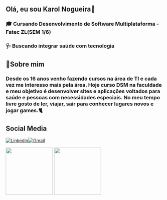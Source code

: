 ## Olá, eu sou Karol Nogueira👋

### 🎓 Cursando Desenvolvimento de Software Multiplataforma - Fatec ZL(SEM 1/6)
### 🩺 Buscando integrar saúde com tecnologia


## 💭Sobre mim

### Desde os 16 anos venho fazendo cursos na área de TI e cada vez me interesso mais pela área. Hoje curso DSM na faculdade e meu objetivo é desenvolver sites e aplicações voltados para saúde e pessoas com necessidades especiais. No meu tempo livre gosto de ler, viajar, sair para conhecer lugares novos e jogar games.🐈


## Social Media
[![Linkedin](https://img.shields.io/badge/LinkedIn-0077B5?style=for-the-badge&logo=linkedin&logoColor=white
)](https://www.linkedin.com/in/karol-nogueira-rodrigues-lima-742b66205/)[![Gmail](https://img.shields.io/badge/Gmail-D14836?style=for-the-badge&logo=gmail&logoColor=white)](https://mail.google.com/mail/u/1/#inbox?compose=DmwnWtDpJsMxDBVxkTnWghSDZtdvCHSjkHqLvzSZgjmVmqzrRMgzSWJRWJCLqjbMMhftXzTdqmdV)

<div>
<img height="150cm" src="https://github-readme-stats.vercel.app/api?username=Twilighttsky&show_icons=true&theme=dracula">
<img height="150cm" src="https://github-readme-stats.vercel.app/api/top-langs/?username=Twilighttsky&layout=compact">
</div>






<!--
**Twilighttsky/Twilighttsky** is a ✨ _special_ ✨ repository because its `README.md` (this file) appears on your GitHub profile.


Here are some ideas to get you started:

- 🔭 I’m currently working on ...
- 🌱 I’m currently learning ...
- 👯 I’m looking to collaborate on ...
- 🤔 I’m looking for help with ...
- 💬 Ask me about ...
- 📫 How to reach me: ...
- 😄 Pronouns: ...
- ⚡ Fun fact: ...
-->

